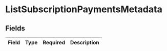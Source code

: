 # ListSubscriptionPaymentsMetadata


## Fields

| Field       | Type        | Required    | Description |
| ----------- | ----------- | ----------- | ----------- |